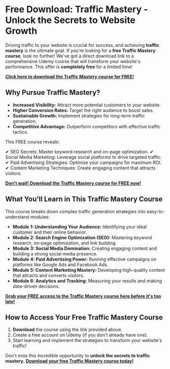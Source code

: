 # Free Download: Traffic Mastery - Unlock the Secrets to Website Growth

Driving traffic to your website is crucial for success, and achieving **traffic mastery** is the ultimate goal. If you're looking for a **free Traffic Mastery course**, look no further! We've got a direct download link to a comprehensive Udemy course that will transform your website's performance. This offer is **completely free** for a limited time!

[**Click here to download the Traffic Mastery course for FREE!**](https://udemywork.com/traffic-mastery)

## Why Pursue Traffic Mastery?

*   **Increased Visibility:** Attract more potential customers to your website.
*   **Higher Conversion Rates:** Target the *right* audience to boost sales.
*   **Sustainable Growth:** Implement strategies for long-term traffic generation.
*   **Competitive Advantage:** Outperform competitors with effective traffic tactics.

This FREE course reveals:

✔ SEO Secrets: Master keyword research and on-page optimization.
✔ Social Media Marketing: Leverage social platforms to drive targeted traffic.
✔ Paid Advertising Strategies: Optimize your campaigns for maximum ROI.
✔ Content Marketing Techniques: Create engaging content that attracts visitors.

[**Don't wait! Download the Traffic Mastery course for FREE now!**](https://udemywork.com/traffic-mastery)

## What You'll Learn in This Traffic Mastery Course

This course breaks down complex traffic generation strategies into easy-to-understand modules:

*   **Module 1: Understanding Your Audience:** Identifying your ideal customer and their online behavior.
*   **Module 2: Search Engine Optimization (SEO):** Mastering keyword research, on-page optimization, and link building.
*   **Module 3: Social Media Domination:** Creating engaging content and building a strong social media presence.
*   **Module 4: Paid Advertising Power:** Running effective campaigns on platforms like Google Ads and Facebook Ads.
*   **Module 5: Content Marketing Mastery:** Developing high-quality content that attracts and converts visitors.
*   **Module 6: Analytics and Tracking:** Measuring your results and making data-driven decisions.

[**Grab your FREE access to the Traffic Mastery course here before it's too late!**](https://udemywork.com/traffic-mastery)

## How to Access Your Free Traffic Mastery Course

1.  **Download** the course using the link provided above.
2.  Create a free account on Udemy (if you don't already have one).
3.  Start learning and implement the strategies to transform your website's traffic!

Don't miss this incredible opportunity to **unlock the secrets to traffic mastery.** **[Download your free Traffic Mastery course today!](https://udemywork.com/traffic-mastery)**
